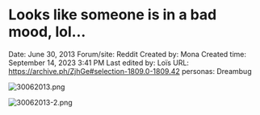 # Looks like someone is in a bad mood, lol…

Date: June 30, 2013
Forum/site: Reddit
Created by: Mona
Created time: September 14, 2023 3:41 PM
Last edited by: Loïs
URL: https://archive.ph/ZjhGe#selection-1809.0-1809.42
personas: Dreambug

![30062013.png](Looks%20like%20someone%20is%20in%20a%20bad%20mood,%20lol%E2%80%A6%2056543b8023c44915a1e43ef9ecf0cadf/30062013.png)

![30062013-2.png](Looks%20like%20someone%20is%20in%20a%20bad%20mood,%20lol%E2%80%A6%2056543b8023c44915a1e43ef9ecf0cadf/30062013-2.png)